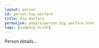 ```yaml
---
layout: person
id: person.hip.warfare
title: Hip Warfare
permalink: people/person.hip.warfare.html
tags: [company.brush]
---
```


Person details...